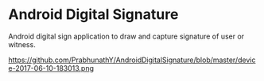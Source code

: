 # Android Digital Signature
Android digital sign application to draw and capture signature of user or witness.

https://github.com/PrabhunathY/AndroidDigitalSignature/blob/master/device-2017-06-10-183013.png


